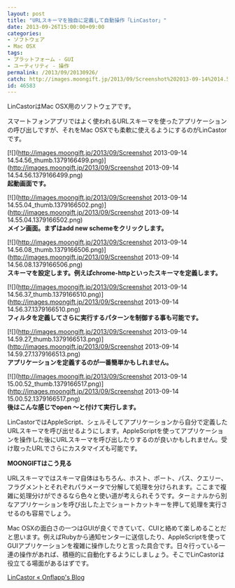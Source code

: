 ```yaml
---
layout: post
title: "URLスキーマを独自に定義して自動操作「LinCastor」"
date: 2013-09-26T15:00:00+09:00
categories:
- ソフトウェア
- Mac OSX
tags: 
- プラットフォーム - GUI
- ユーティリティ - 操作
permalink: /2013/09/20130926/
catch: http://images.moongift.jp/2013/09/Screenshot%202013-09-14%2014.56.37_thumb.1379166510.png
id: 46583
---
```

LinCastorはMac OSX用のソフトウェアです。

  
  

スマートフォンアプリではよく使われるURLスキーマを使ったアプリケーションの呼び出しですが、それをMac OSXでも柔軟に使えるようにするのがLinCastorです。

  

[![](http://images.moongift.jp/2013/09/Screenshot 2013-09-14 14.54.56_thumb.1379166499.png)](http://images.moongift.jp/2013/09/Screenshot 2013-09-14 14.54.56.1379166499.png)  
**起動画面です。**

  

[![](http://images.moongift.jp/2013/09/Screenshot 2013-09-14 14.55.04_thumb.1379166502.png)](http://images.moongift.jp/2013/09/Screenshot 2013-09-14 14.55.04.1379166502.png)  
**メイン画面。まずはadd new schemeをクリックします。**

  

[![](http://images.moongift.jp/2013/09/Screenshot 2013-09-14 14.56.08_thumb.1379166506.png)](http://images.moongift.jp/2013/09/Screenshot 2013-09-14 14.56.08.1379166506.png)  
**スキーマを設定します。例えばchrome-httpといったスキーマを定義します。**

  

[![](http://images.moongift.jp/2013/09/Screenshot 2013-09-14 14.56.37_thumb.1379166510.png)](http://images.moongift.jp/2013/09/Screenshot 2013-09-14 14.56.37.1379166510.png)  
**フィルタを定義してさらに実行するパターンを制御する事も可能です。**

  

[![](http://images.moongift.jp/2013/09/Screenshot 2013-09-14 14.59.27_thumb.1379166513.png)](http://images.moongift.jp/2013/09/Screenshot 2013-09-14 14.59.27.1379166513.png)  
**アプリケーションを定義するのが一番簡単かもしれません。**

  

[![](http://images.moongift.jp/2013/09/Screenshot 2013-09-14 15.00.52_thumb.1379166517.png)](http://images.moongift.jp/2013/09/Screenshot 2013-09-14 15.00.52.1379166517.png)  
**後はこんな感じでopen 〜と付けて実行します。**

  

LinCastorではAppleScript、シェルそしてアプリケーションから自分で定義したURLスキーマを呼び出せるようにします。AppleScriptを使ってアプリケーションを操作した後にURLスキーマを呼び出したりするのが良いかもしれません。受け取ったURLでさらにカスタマイズも可能です。

  
  
  

**MOONGIFTはこう見る**

  

URLスキーマではスキーマ自体はもちろん、ホスト、ポート、パス、クエリー、フラグメントとそれぞれパラメータで分解して処理を分けられます。ここまで複雑に処理分けができるなら色々と使い道が考えられそうです。ターミナルから別なアプリケーションを呼び出した上でショートカットキーを押して処理を実行させるのも容易でしょう。

  

Mac OSXの面白さの一つはGUIが良くできていて、CUIと絡めて楽しめることだと思います。例えばRubyから通知センターに送信したり、AppleScriptを使ってGUIアプリケーションを複雑に操作したりと言った具合です。日々行っている一連の操作があれば、積極的に自動化するようにしましょう。そこでLinCastorは役立てる場面があるはずです。

  
  

[LinCastor « Onflapp's Blog](http://onflapp.wordpress.com/lincastor/)

